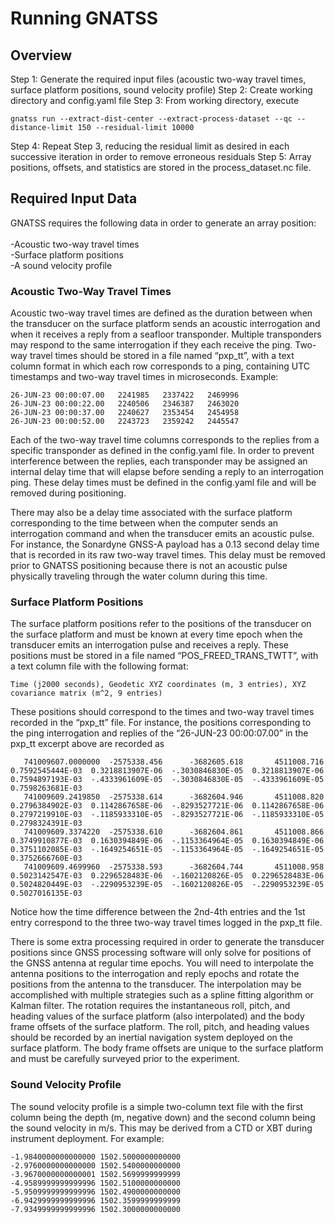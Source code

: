 # Running GNATSS

## Overview

Step 1: Generate the required input files (acoustic two-way travel times, surface platform positions, sound velocity profile)
Step 2: Create working directory and config.yaml file
Step 3: From working directory, execute

```
gnatss run --extract-dist-center --extract-process-dataset --qc --distance-limit 150 --residual-limit 10000
```

Step 4: Repeat Step 3, reducing the residual limit as desired in each successive iteration in order to remove erroneous residuals
Step 5: Array positions, offsets, and statistics are stored in the process_dataset.nc file.


## Required Input Data

GNATSS requires the following data in order to generate an array position:<br />
<br />
  -Acoustic two-way travel times<br />
  -Surface platform positions<br />
  -A sound velocity profile

### Acoustic Two-Way Travel Times

Acoustic two-way travel times are defined as the duration between when the transducer on the surface platform sends an acoustic interrogation and when it receives a reply from a seafloor transponder. Multiple transponders may respond to the same interrogation if they each receive the ping. Two-way travel times should be stored in a file named “pxp_tt”, with a text column format in which each row corresponds to a ping, containing UTC timestamps and two-way travel times in microseconds. Example:

```
26-JUN-23 00:00:07.00   2241985   2337422   2469996
26-JUN-23 00:00:22.00   2240506   2346387   2463020
26-JUN-23 00:00:37.00   2240627   2353454   2454958
26-JUN-23 00:00:52.00   2243723   2359242   2445547
```

Each of the two-way travel time columns corresponds to the replies from a specific transponder as defined in the config.yaml file. In order to prevent interference between the replies, each transponder may be assigned an internal delay time that will elapse before sending a reply to an interrogation ping. These delay times must be defined in the config.yaml file and will be removed during positioning.

There may also be a delay time associated with the surface platform corresponding to the time between when the computer sends an interrogation command and when the transducer emits an acoustic pulse. For instance, the Sonardyne GNSS-A payload has a 0.13 second delay time that is recorded in its raw two-way travel times. This delay must be removed prior to GNATSS positioning because there is not an acoustic pulse physically traveling through the water column during this time.

### Surface Platform Positions

The surface platform positions refer to the positions of the transducer on the surface platform and must be known at every time epoch when the transducer emits an interrogation pulse and receives a reply. These positions must be stored in a file named “POS_FREED_TRANS_TWTT”, with a text column file with the following format:

```
Time (j2000 seconds), Geodetic XYZ coordinates (m, 3 entries), XYZ covariance matrix (m^2, 9 entries)
```

These positions should correspond to the times and two-way travel times recorded in the “pxp_tt” file. For instance, the positions corresponding to the ping interrogation and replies of the “26-JUN-23 00:00:07.00” in the pxp_tt excerpt above are recorded as

```
   741009607.0000000  -2575338.456      -3682605.618       4511008.716      0.7592545444E-03  0.3218813907E-06  -.3030846830E-05  0.3218813907E-06  0.7594897193E-03  -.4333961609E-05  -.3030846830E-05  -.4333961609E-05  0.7598263681E-03
   741009609.2419850  -2575338.614      -3682604.946       4511008.820      0.2796384902E-03  0.1142867658E-06  -.8293527721E-06  0.1142867658E-06  0.2797219910E-03  -.1185933310E-05  -.8293527721E-06  -.1185933310E-05  0.2798324391E-03
   741009609.3374220  -2575338.610      -3682604.861       4511008.866      0.3749910877E-03  0.1630394849E-06  -.1153364964E-05  0.1630394849E-06  0.3751102085E-03  -.1649254651E-05  -.1153364964E-05  -.1649254651E-05  0.3752666760E-03
   741009609.4699960  -2575338.593      -3682604.744       4511008.958      0.5023142547E-03  0.2296528483E-06  -.1602120826E-05  0.2296528483E-06  0.5024820449E-03  -.2290953239E-05  -.1602120826E-05  -.2290953239E-05  0.5027016135E-03
```

Notice how the time difference between the 2nd-4th entries and the 1st entry correspond to the three two-way travel times logged in the pxp_tt file.

There is some extra processing required in order to generate the transducer positions since GNSS processing software will only solve for positions of the GNSS antenna at regular time epochs. You will need to interpolate the antenna positions to the interrogation and reply epochs and rotate the positions from the antenna to the transducer. The interpolation may be accomplished with multiple strategies such as a spline fitting algorithm or Kalman filter. The rotation requires the instantaneous roll, pitch, and heading values of the surface platform (also interpolated) and the body frame offsets of the surface platform. The roll, pitch, and heading values should be recorded by an inertial navigation system deployed on the surface platform. The body frame offsets are unique to the surface platform and must be carefully surveyed prior to the experiment.

### Sound Velocity Profile

The sound velocity profile is a simple two-column text file with the first column being the depth (m, negative down) and the second column being the sound velocity in m/s. This may be derived from a CTD or XBT during instrument deployment. For example:

```
-1.9840000000000000 1502.5000000000000
-2.9760000000000000 1502.5400000000000
-3.9670000000000001 1502.5699999999999
-4.9589999999999996 1502.5100000000000
-5.9509999999999996 1502.4900000000000
-6.9429999999999996 1502.3599999999999
-7.9349999999999996 1502.3000000000000
```
